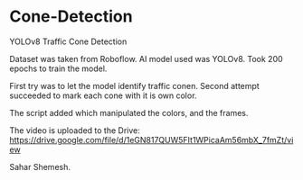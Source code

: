 # Cone-Detection
YOLOv8 Traffic Cone Detection

Dataset was taken from Roboflow.
AI model used was YOLOv8.
Took 200 epochs to train the model.

First try was to let the model identify traffic conen.
Second attempt succeeded to mark each cone with it is own color.

The script added which manipulated the colors, and the frames.

The video is uploaded to the Drive:
https://drive.google.com/file/d/1eGN817QUW5FIt1WPicaAm56mbX_7fmZt/view

Sahar Shemesh.
